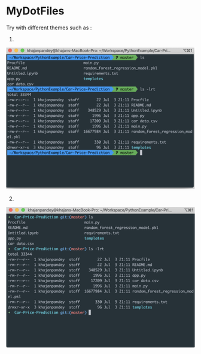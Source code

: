 # MyDotFiles
Try with different themes such as :

1.

![Agnoster](https://github.com/iamkhajan/MyDotFiles/blob/master/Screen%20Shot%202020-07-11%20at%207.03.14%20PM.png)


2.

![robbyrussell](https://github.com/iamkhajan/MyDotFiles/blob/master/Screen%20Shot%202020-07-11%20at%207.05.47%20PM.png)
